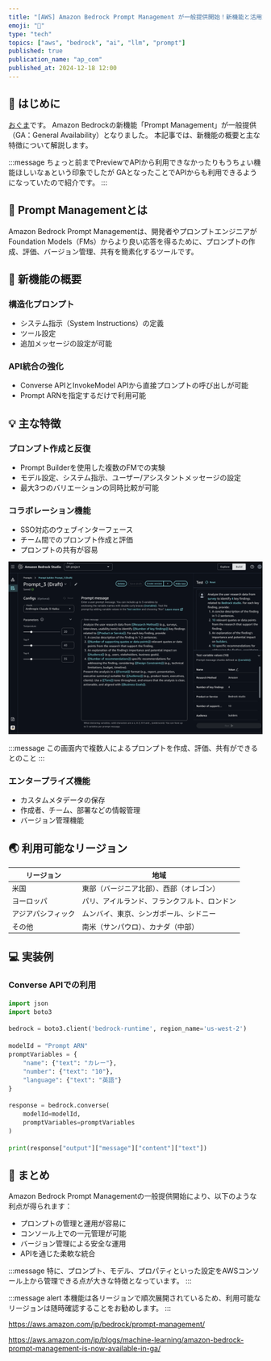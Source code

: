 ```yaml
---
title: "[AWS] Amazon Bedrock Prompt Management が一般提供開始！新機能と活用方法"
emoji: "🤖"
type: "tech"
topics: ["aws", "bedrock", "ai", "llm", "prompt"]
published: true
publication_name: "ap_com"
published_at: 2024-12-18 12:00
---
```


## 🌟 はじめに

[おぐま](https://github.com/9mak)です。
Amazon Bedrockの新機能「Prompt Management」が一般提供（GA：General Availability）となりました。
本記事では、新機能の概要と主な特徴について解説します。

:::message
ちょっと前までPreviewでAPIから利用できなかったりもうちょい機能ほしいなぁという印象でしたが
GAとなったことでAPIからも利用できるようになっていたので紹介です。
:::

## 🎯 Prompt Managementとは

Amazon Bedrock Prompt Managementは、開発者やプロンプトエンジニアがFoundation Models（FMs）からより良い応答を得るために、プロンプトの作成、評価、バージョン管理、共有を簡素化するツールです。

## 🚀 新機能の概要

### 構造化プロンプト

- システム指示（System Instructions）の定義
- ツール設定
- 追加メッセージの設定が可能

### API統合の強化

- Converse APIとInvokeModel APIから直接プロンプトの呼び出しが可能
- Prompt ARNを指定するだけで利用可能

## 💡 主な特徴

### プロンプト作成と反復

- Prompt Builderを使用した複数のFMでの実験
- モデル設定、システム指示、ユーザー/アシスタントメッセージの設定
- 最大3つのバリエーションの同時比較が可能

### コラボレーション機能

- SSO対応のウェブインターフェース
- チーム間でのプロンプト作成と評価
- プロンプトの共有が容易

![AWS Bedrock Studio画面](/images/amazon-bedrock-prompt-management-ga-release/bedrock-studio.png)

:::message
この画面内で複数人によるプロンプトを作成、評価、共有ができるとのこと
:::

### エンタープライズ機能

- カスタムメタデータの保存
- 作成者、チーム、部署などの情報管理
- バージョン管理機能

## 🌏 利用可能なリージョン

| リージョン | 地域 |
| --------- | ---- |
| 米国 | 東部（バージニア北部）、西部（オレゴン） |
| ヨーロッパ | パリ、アイルランド、フランクフルト、ロンドン |
| アジアパシフィック | ムンバイ、東京、シンガポール、シドニー |
| その他 | 南米（サンパウロ）、カナダ（中部） |

## 💻 実装例

### Converse APIでの利用

```python
import json
import boto3

bedrock = boto3.client('bedrock-runtime', region_name='us-west-2')

modelId = "Prompt ARN"
promptVariables = {
    "name": {"text": "カレー"},
    "number": {"text": "10"},
    "language": {"text": "英語"}
}

response = bedrock.converse(
    modelId=modelId,
    promptVariables=promptVariables
)

print(response["output"]["message"]["content"]["text"])
```

## 🎉 まとめ

Amazon Bedrock Prompt Managementの一般提供開始により、以下のような利点が得られます：

- プロンプトの管理と運用が容易に
- コンソール上での一元管理が可能
- バージョン管理による安全な運用
- APIを通じた柔軟な統合

:::message
特に、プロンプト、モデル、プロパティといった設定をAWSコンソール上から管理できる点が大きな特徴となっています。
:::

:::message alert
本機能は各リージョンで順次展開されているため、利用可能なリージョンは随時確認することをお勧めします。
:::

https://aws.amazon.com/jp/bedrock/prompt-management/

https://aws.amazon.com/jp/blogs/machine-learning/amazon-bedrock-prompt-management-is-now-available-in-ga/
